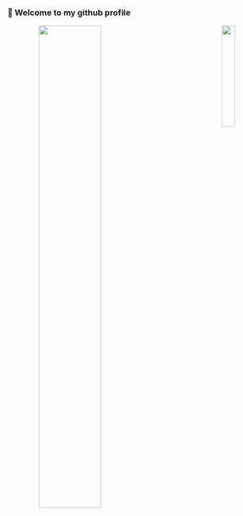 ### 👋 Welcome to my github profile


<p align="center">
  <img style="float: left;" src="https://github-readme-stats.vercel.app/api?username=FrontKurnianuswaruwu&hide=issues&show_icons=true&theme=vision-friendly-dark&include_all_commits=true&custom_title=Github+Stats" width="50%">
  <img style="float: right;" src="https://github-readme-stats.vercel.app/api/top-langs/?username=FrontKurnianuswaruwu&langs_count=12&layout=compact&theme=vision-friendly-dark" width="22.9%">
</p>
